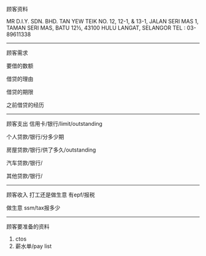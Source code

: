顾客资料

MR D.I.Y. SDN. BHD. TAN YEW TEIK NO. 12, 12-1, & 13-1, JALAN SERI MAS 1, TAMAN SERI MAS, BATU 12½, 43100 HULU LANGAT, SELANGOR TEL : 03-89611338

-----------------
顾客需求


要借的数额

借贷的理由

借贷的期限

之前借贷的经历


--------------
顾客支出
信用卡/银行/limit/outstanding


个人贷款/银行/分多少期

房屋贷款/银行/供了多久/outstanding

汽车贷款/银行/


其他贷款/银行/

-----------
顾客收入
打工还是做生意
有epf/报税

做生意 ssm/tax报多少

-------
顾客要准备的资料
1. ctos
2. 薪水单/pay list




